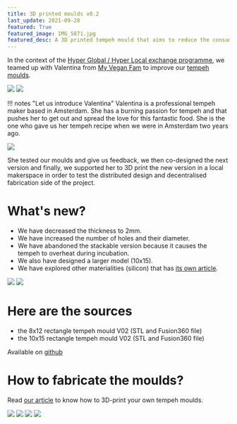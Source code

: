 ```yaml
---
title: 3D printed moulds v0.2
last_update: 2021-09-28
featured: True
featured_image: IMG_5871.jpg
featured_desc: A 3D printed tempeh mould that aims to reduce the consumption of single-use plastics
---
```


In the context of the [Hyper Global / Hyper Local exchange programme](https://makersxchange.eu/), we teamed up with Valentina from [My Vegan Fam](https://www.myveganfam.com/) to improve our [tempeh moulds](tempeh-moulds.html).

![](IMG_5871.jpg)
![](IMG_5845.jpg)


!!! notes "Let us introduce Valentina"
    Valentina is a professional tempeh maker based in Amsterdam. She has a burning passion for tempeh and that pushes her to get out and spread the love for this fantastic food. She is the one who gave us her tempeh recipe when we were in Amsterdam two years ago.

![](screenshot-HGHL.png)

She tested our moulds and give us feedback, we then co-designed the next version and finally, we supported her to 3D print the new version in a local makerspace in order to test the distributed design and decentralised fabrication side of the project.

# What's new?

- We have decreased the thickness to 2mm.
- We have increased the number of holes and their diameter.
- We have abandoned the stackable version because it causes the tempeh to overheat during incubation.
- We also have designed a larger model (10x15).
- We have explored other materialities (silicon) that has [its own article](silicon-moulds-01.html).

![](IMG_5860.jpg)
![](IMG_5859.jpg)

# Here are the sources

- the 8x12 rectangle tempeh mould V02 (STL and Fusion360 file)
- the 10x15 rectangle tempeh mould V02 (STL and Fusion360 file)

Available on [github](https://github.com/domingoclub/tempeh-moulds-v-02)

# How to fabricate the moulds?

Read [our article](fabrication.html) to know how to 3D-print your own tempeh moulds.


![](IMG_5869.jpg)
![](IMG_5884.jpg)
![](IMG_5887.jpg)
![](IMG_5902.jpg)

